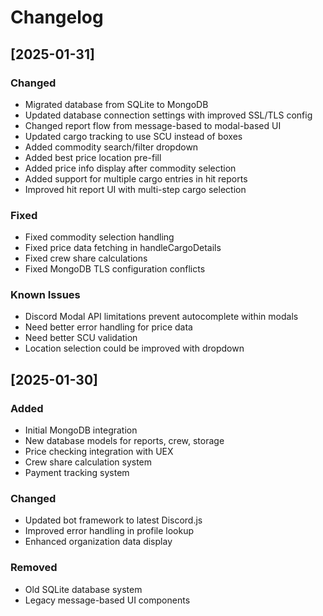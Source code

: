 # Changelog

## [2025-01-31]

### Changed
- Migrated database from SQLite to MongoDB
- Updated database connection settings with improved SSL/TLS config
- Changed report flow from message-based to modal-based UI
- Updated cargo tracking to use SCU instead of boxes
- Added commodity search/filter dropdown
- Added best price location pre-fill
- Added price info display after commodity selection
- Added support for multiple cargo entries in hit reports
- Improved hit report UI with multi-step cargo selection

### Fixed
- Fixed commodity selection handling
- Fixed price data fetching in handleCargoDetails
- Fixed crew share calculations
- Fixed MongoDB TLS configuration conflicts

### Known Issues
- Discord Modal API limitations prevent autocomplete within modals
- Need better error handling for price data
- Need better SCU validation
- Location selection could be improved with dropdown

## [2025-01-30]

### Added
- Initial MongoDB integration
- New database models for reports, crew, storage
- Price checking integration with UEX
- Crew share calculation system
- Payment tracking system

### Changed
- Updated bot framework to latest Discord.js
- Improved error handling in profile lookup
- Enhanced organization data display

### Removed
- Old SQLite database system
- Legacy message-based UI components
